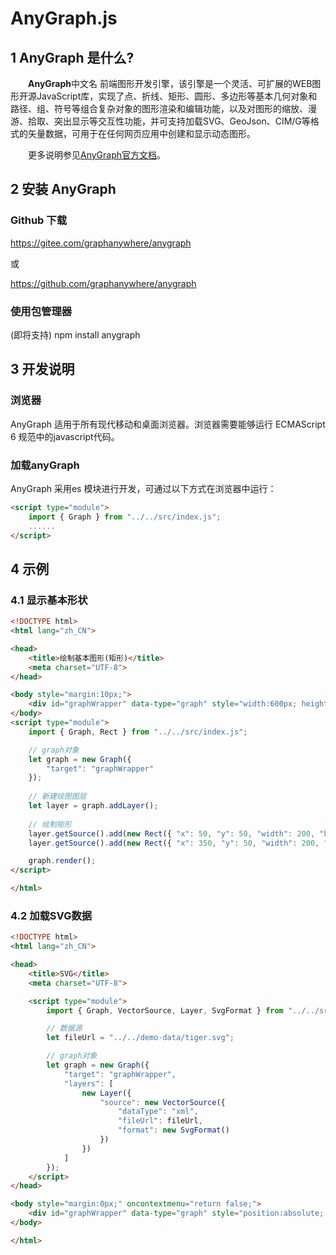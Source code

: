 # AnyGraph.js

## 1 AnyGraph 是什么?

&emsp;&emsp;**AnyGraph**中文名 前端图形开发引擎，该引擎是一个灵活、可扩展的WEB图形开源JavaScript库，实现了点、折线、矩形、圆形、多边形等基本几何对象和路径、组、符号等组合复杂对象的图形渲染和编辑功能，以及对图形的缩放、漫游、拾取、突出显示等交互性功能，并可支持加载SVG、GeoJson、CIM/G等格式的矢量数据，可用于在任何网页应用中创建和显示动态图形。

&emsp;&emsp;更多说明参见[AnyGraph官方文档](https://www.graphanywhere.com/anygraph/)。

## 2 安装 AnyGraph

### Github 下载

https://gitee.com/graphanywhere/anygraph

或

https://github.com/graphanywhere/anygraph

### 使用包管理器

(即将支持) npm install anygraph

## 3 开发说明

### 浏览器

AnyGraph 适用于所有现代移动和桌面浏览器。浏览器需要能够运行 ECMAScript 6 规范中的javascript代码。

### 加载anyGraph

AnyGraph 采用es 模块进行开发，可通过以下方式在浏览器中运行：

``` html
<script type="module">
    import { Graph } from "../../src/index.js";
    ......
</script>
```

## 4 示例

### 4.1 显示基本形状

``` html
<!DOCTYPE html>
<html lang="zh_CN">

<head>
    <title>绘制基本图形(矩形)</title>
    <meta charset="UTF-8">
</head>

<body style="margin:10px;">
    <div id="graphWrapper" data-type="graph" style="width:600px; height:200px; border:solid 1px #CCC;"></div>
</body>
<script type="module">
    import { Graph, Rect } from "../../src/index.js";

    // graph对象
    let graph = new Graph({
        "target": "graphWrapper"
    });
    
    // 新建绘图图层
    let layer = graph.addLayer();
    
    // 绘制矩形
    layer.getSource().add(new Rect({ "x": 50, "y": 50, "width": 200, "height": 100, "style":{"lineWidth":4 , "color":"blue"} }));
    layer.getSource().add(new Rect({ "x": 350, "y": 50, "width": 200, "height": 100, "rx":10, "ry":10, "style":{ "fillColor" : "#9FFFFF", "fillStyle":1, "lineWidth":4 , "color":"red" } }));

    graph.render();
</script>

</html>

```

### 4.2 加载SVG数据

``` html
<!DOCTYPE html>
<html lang="zh_CN">

<head>
    <title>SVG</title>
    <meta charset="UTF-8">

    <script type="module">
        import { Graph, VectorSource, Layer, SvgFormat } from "../../src/index.js";

        // 数据源
        let fileUrl = "../../demo-data/tiger.svg";

        // graph对象
        let graph = new Graph({
            "target": "graphWrapper",
            "layers": [
                new Layer({
                    "source": new VectorSource({
                        "dataType": "xml",
                        "fileUrl": fileUrl,
                        "format": new SvgFormat()
                    })
                })
            ]
        });
    </script>
</head>

<body style="margin:0px;" oncontextmenu="return false;">
    <div id="graphWrapper" data-type="graph" style="position:absolute; width:100%; height:100%; border:solid 0px #CCC;"></div>
</body>

</html>
```

